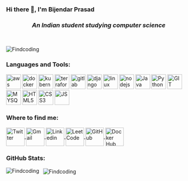 ### Hi there 👋, I'm Bijendar Prasad

<!--
**Findcoding/Findcoding** is a ✨ _special_ ✨ repository because its `README.md` (this file) appears on your GitHub profile.

Here are some ideas to get you started:

- 🔭 I’m currently working on ...
- 🌱 I’m currently learning ...
- 👯 I’m looking to collaborate on ...
- 🤔 I’m looking for help with ...
- 💬 Ask me about ...
- 📫 How to reach me: ...
- 😄 Pronouns: ...
- ⚡ Fun fact: ...
-->


<h3 align="center">
  <b><i>An Indian student studying computer science</i></b>
</h3>
<br>
<p align="left">
	<img src="https://komarev.com/ghpvc/?username=Findcoding&label=Profile%20views&color=f53f2b&style=plastic" alt="Findcoding" />
</p>




<h3 align="left">
<b>Languages and Tools:</b>
</h3>
<p align="left">
	<img src="https://user-images.githubusercontent.com/69085143/215531542-e3532d28-de23-4bf4-8897-1e33f77bbcf2.svg" alt="aws" width="40" height="40"/>
	<img src="https://cdn.jsdelivr.net/gh/devicons/devicon/icons/docker/docker-original.svg" alt="docker" width="40" height="40"/>
	<img src="https://github.com/bwks/vendor-icons-svg/blob/master/kubernetes.svg" alt="kubernetes" width="40" height="40"/>
	<img src="https://cdn.jsdelivr.net/gh/devicons/devicon/icons/terraform/terraform-original.svg" alt="terraform" width="40" height="40"/>
	<img src="https://cdn.jsdelivr.net/gh/devicons/devicon/icons/gitlab/gitlab-original.svg" alt="gitlab" width="40" height="40"/>
	<img src="https://github.com/bwks/vendor-icons-svg/blob/master/django.svg" alt="django" width="40" height="40"/>
	<img src="https://github.com/bwks/vendor-icons-svg/blob/master/linux.svg" alt="linux" width="40" height="40"/>
	<img src="https://github.com/bwks/vendor-icons-svg/blob/master/nodejs.svg" alt="nodejs" width="40" height="40"/>
	<img src="https://cdn.jsdelivr.net/gh/devicons/devicon/icons/java/java-original.svg" alt="Java" width="40" height="40"/>
	<img src="https://cdn.jsdelivr.net/gh/devicons/devicon/icons/python/python-original.svg" alt="Python" width="40" height="40"/>
	<img src="https://cdn.jsdelivr.net/gh/devicons/devicon/icons/git/git-original.svg" alt="GIT" width="40" height="40"/>
	<img src="https://cdn.jsdelivr.net/gh/devicons/devicon/icons/mysql/mysql-original.svg" alt="MYSQL" width="40" height="40"/>
	<img src="https://cdn.jsdelivr.net/gh/devicons/devicon/icons/html5/html5-original.svg" alt="HTML5" width="40" height="40"/>
	<img src="https://cdn.jsdelivr.net/gh/devicons/devicon/icons/css3/css3-original.svg" alt="CSS3" width="40" height="40"/>
	<img src="https://cdn.jsdelivr.net/gh/devicons/devicon/icons/javascript/javascript-original.svg" alt="JS" width="40" height="40"/>
</p>



<h3 align="left">
<b>Where to find me:</b>
</h3>
<p align="left">
	<a target="__blank" href="https://twitter.com/bijendarprasad" rel="noopener noreferrer">
		<img align="center" src="https://user-images.githubusercontent.com/69085143/215680452-ae4e226a-eb7a-4ba0-9631-088bd4e0ae8c.svg" alt="Twitter" height="50" width="50" />
	</a>
	<a target="_blank" rel="noopener noreferrer" href="mailto:prasadbijendar7@gmail.com" >
		<img align="center" src="https://user-images.githubusercontent.com/69085143/215680894-f43d7da1-4b9e-4aa4-8a90-21efc7c6f01f.svg" alt="Gmail" height="50" width="50" >
		</a>
	<a target="_blank" rel="noopener noreferrer" href="https://www.linkedin.com/in/bijendar-prasad-8447861b9/">
		<img align="center" src="https://user-images.githubusercontent.com/69085143/215680154-12423b57-4ea6-4652-a35e-47115de29562.svg" alt="Linkedin" height="50" width="50" />
	</a>
	<a target="_blank" rel="noopener noreferrer" href="https://leetcode.com/FiindingDeadlock/">
		<img align="center" src="https://user-images.githubusercontent.com/69085143/215680661-e0f5c7e6-2f97-40f0-984d-02757b9a883d.png" alt="LeetCode" height="50" width="50" />
	</a>
	<a target="_blank" rel="noopener noreferrer" href="https://github.com/Findcoding">
		<img align="center" src="https://user-images.githubusercontent.com/69085143/215683307-8181e79a-2e63-4a5a-9dda-abf8a9ec8dcb.svg" alt="GitHub" height="50" width="50" />
	</a>
	<a target="_blank" rel="noopener noreferrer" href="https://hub.docker.com/u/findcoding" target="_blank">
		<img align="center" src="https://user-images.githubusercontent.com/69085143/215685037-19396c05-794a-4703-8ad6-a105487a96e9.svg" alt="Docker Hub" height="50" width="50" />
	</a>
</p>



<h3 align="left">
<b>GitHub Stats:</b>
</h3>
<p>
	<img align="left" src="https://github-readme-stats.vercel.app/api/top-langs?username=Findcoding&show_icons=true&locale=en&layout=flat&theme=highcontrast&title_color=42f584&hide_border=true&hide=jupyter%20notebook,processing" alt="Findcoding" />
</p>
<p>&nbsp;
	<img align="center" src="https://github-readme-stats.vercel.app/api?username=Findcoding&show_icons=true&theme=highcontrast&title_color=42f584&icon_color=f53f2b&hide_border=true&count_private=true&line_height=40" alt="Findcoding" />
</p>

